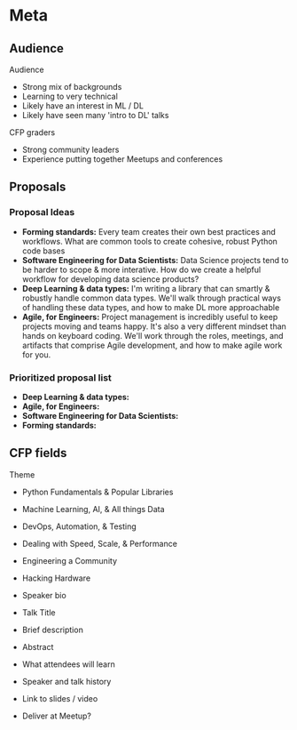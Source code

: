 # Meta

## Audience


Audience

 - Strong mix of backgrounds
 - Learning to very technical
 - Likely have an interest in ML / DL
 - Likely have seen many 'intro to DL' talks

CFP graders

 - Strong community leaders
 - Experience putting together Meetups and conferences

## Proposals

### Proposal Ideas

 - **Forming standards:** Every team creates their own best practices and workflows. What are common tools to create cohesive, robust Python code bases
 - **Software Engineering for Data Scientists:** Data Science projects tend to be harder to scope & more interative. How do we create a helpful workflow for developing data science products?
 - **Deep Learning & data types:** I'm writing a library that can smartly & robustly handle common data types. We'll walk through practical ways of handling these data types, and how to make DL more approachable
 - **Agile, for Engineers:** Project management is incredibly useful to keep projects moving and teams happy. It's also a very different mindset than hands on keyboard coding. We'll work through the roles, meetings, and artifacts that comprise Agile development, and how to make agile work for you.

### Prioritized proposal list

 - **Deep Learning & data types:**
 - **Agile, for Engineers:**
 - **Software Engineering for Data Scientists:**
 - **Forming standards:**

## CFP fields

Theme

 - Python Fundamentals & Popular Libraries
 - Machine Learning, AI, & All things Data
 - DevOps, Automation, & Testing
 - Dealing with Speed, Scale, & Performance
 - Engineering a Community
 - Hacking Hardware

 - Speaker bio
 - Talk Title
 - Brief description
 - Abstract
 - What attendees will learn
 - Speaker and talk history
 - Link to slides / video
 - Deliver at Meetup?